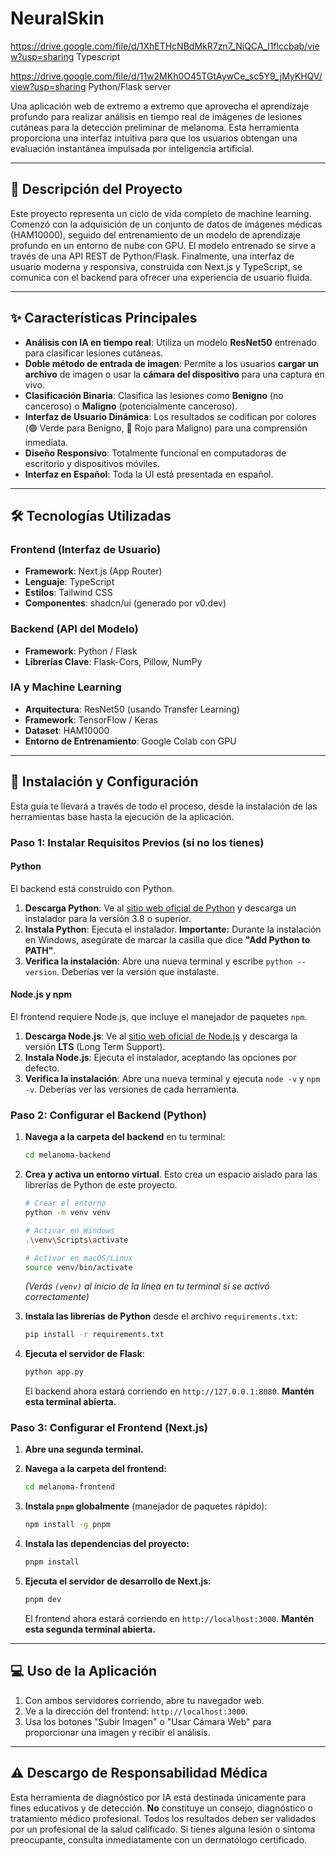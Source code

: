 # NeuralSkin


https://drive.google.com/file/d/1XhETHcNBdMkR7zn7_NiQCA_l1flccbab/view?usp=sharing
Typescript

https://drive.google.com/file/d/11w2MKh0O45TGtAywCe_sc5Y9_jMyKHQV/view?usp=sharing
Python/Flask server


Una aplicación web de extremo a extremo que aprovecha el aprendizaje profundo para realizar análisis en tiempo real de imágenes de lesiones cutáneas para la detección preliminar de melanoma. Esta herramienta proporciona una interfaz intuitiva para que los usuarios obtengan una evaluación instantánea impulsada por inteligencia artificial.

---

## 📜 Descripción del Proyecto

Este proyecto representa un ciclo de vida completo de machine learning. Comenzó con la adquisición de un conjunto de datos de imágenes médicas (HAM10000), seguido del entrenamiento de un modelo de aprendizaje profundo en un entorno de nube con GPU. El modelo entrenado se sirve a través de una API REST de Python/Flask. Finalmente, una interfaz de usuario moderna y responsiva, construida con Next.js y TypeScript, se comunica con el backend para ofrecer una experiencia de usuario fluida.

---

## ✨ Características Principales

-   **Análisis con IA en tiempo real**: Utiliza un modelo **ResNet50** entrenado para clasificar lesiones cutáneas.
-   **Doble método de entrada de imagen**: Permite a los usuarios **cargar un archivo** de imagen o usar la **cámara del dispositivo** para una captura en vivo.
-   **Clasificación Binaria**: Clasifica las lesiones como **Benigno** (no canceroso) o **Maligno** (potencialmente canceroso).
-   **Interfaz de Usuario Dinámica**: Los resultados se codifican por colores (🟢 Verde para Benigno, 🔴 Rojo para Maligno) para una comprensión inmediata.
-   **Diseño Responsivo**: Totalmente funcional en computadoras de escritorio y dispositivos móviles.
-   **Interfaz en Español**: Toda la UI está presentada en español.

---

## 🛠️ Tecnologías Utilizadas

### **Frontend (Interfaz de Usuario)**
-   **Framework**: Next.js (App Router)
-   **Lenguaje**: TypeScript
-   **Estilos**: Tailwind CSS
-   **Componentes**: shadcn/ui (generado por v0.dev)

### **Backend (API del Modelo)**
-   **Framework**: Python / Flask
-   **Librerías Clave**: Flask-Cors, Pillow, NumPy

### **IA y Machine Learning**
-   **Arquitectura**: ResNet50 (usando Transfer Learning)
-   **Framework**: TensorFlow / Keras
-   **Dataset**: HAM10000
-   **Entorno de Entrenamiento**: Google Colab con GPU

---

## 🚀 Instalación y Configuración

Esta guía te llevará a través de todo el proceso, desde la instalación de las herramientas base hasta la ejecución de la aplicación.

### **Paso 1: Instalar Requisitos Previos (si no los tienes)**

#### **Python**
El backend está construido con Python.
1.  **Descarga Python**: Ve al [sitio web oficial de Python](https://www.python.org/downloads/) y descarga un instalador para la versión 3.8 o superior.
2.  **Instala Python**: Ejecuta el instalador. **Importante:** Durante la instalación en Windows, asegúrate de marcar la casilla que dice **"Add Python to PATH"**.
3.  **Verifica la instalación**: Abre una nueva terminal y escribe `python --version`. Deberías ver la versión que instalaste.

#### **Node.js y npm**
El frontend requiere Node.js, que incluye el manejador de paquetes `npm`.
1.  **Descarga Node.js**: Ve al [sitio web oficial de Node.js](https://nodejs.org/) y descarga la versión **LTS** (Long Term Support).
2.  **Instala Node.js**: Ejecuta el instalador, aceptando las opciones por defecto.
3.  **Verifica la instalación**: Abre una nueva terminal y ejecuta `node -v` y `npm -v`. Deberías ver las versiones de cada herramienta.

### **Paso 2: Configurar el Backend (Python)**

1.  **Navega a la carpeta del backend** en tu terminal:
    ```bash
    cd melanoma-backend
    ```

2.  **Crea y activa un entorno virtual**. Esto crea un espacio aislado para las librerías de Python de este proyecto.
    ```bash
    # Crear el entorno
    python -m venv venv

    # Activar en Windows
    .\venv\Scripts\activate

    # Activar en macOS/Linux
    source venv/bin/activate
    ```
    *(Verás `(venv)` al inicio de la línea en tu terminal si se activó correctamente)*

3.  **Instala las librerías de Python** desde el archivo `requirements.txt`:
    ```bash
    pip install -r requirements.txt
    ```

4.  **Ejecuta el servidor de Flask**:
    ```bash
    python app.py
    ```
    El backend ahora estará corriendo en `http://127.0.0.1:8080`. **Mantén esta terminal abierta.**

### **Paso 3: Configurar el Frontend (Next.js)**

1.  **Abre una segunda terminal.**

2.  **Navega a la carpeta del frontend:**
    ```bash
    cd melanoma-frontend
    ```

3.  **Instala `pnpm` globalmente** (manejador de paquetes rápido):
    ```bash
    npm install -g pnpm
    ```

4.  **Instala las dependencias del proyecto:**
    ```bash
    pnpm install
    ```

5.  **Ejecuta el servidor de desarrollo de Next.js:**
    ```bash
    pnpm dev
    ```
    El frontend ahora estará corriendo en `http://localhost:3000`. **Mantén esta segunda terminal abierta.**

---

## 💻 Uso de la Aplicación

1.  Con ambos servidores corriendo, abre tu navegador web.
2.  Ve a la dirección del frontend: `http://localhost:3000`.
3.  Usa los botones "Subir Imagen" o "Usar Cámara Web" para proporcionar una imagen y recibir el análisis.

---

## ⚠️ Descargo de Responsabilidad Médica

Esta herramienta de diagnóstico por IA está destinada únicamente para fines educativos y de detección. **No** constituye un consejo, diagnóstico o tratamiento médico profesional. Todos los resultados deben ser validados por un profesional de la salud calificado. Si tienes alguna lesión o síntoma preocupante, consulta inmediatamente con un dermatólogo certificado.




